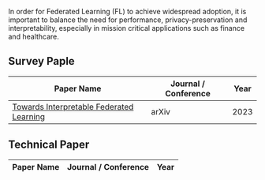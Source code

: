 In order for Federated Learning (FL) to achieve widespread adoption, it is important to balance the need for performance, privacy-preservation and interpretability, especially in mission critical applications such as finance and healthcare. 

## Survey Paple

| Paper Name | Journal / Conference | Year |
| --- | --- | --- |
| [Towards Interpretable Federated Learning](https://arxiv.org/abs/2302.13473) | arXiv | 2023 |


## Technical Paper

| Paper Name | Journal / Conference | Year |
| --- | --- | --- |
